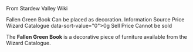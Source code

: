 From Stardew Valley Wiki

Fallen Green Book Can be placed as decoration. Information Source Price Wizard Catalogue data-sort-value="0"&gt;0g Sell Price Cannot be sold

The **Fallen Green Book** is a decorative piece of furniture available from the Wizard Catalogue.